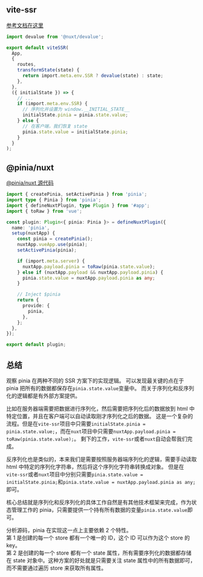 ## vite-ssr

[参考文档在这里](https://pinia.vuejs.org/zh/ssr/)

```ts
import devalue from '@nuxt/devalue';

export default viteSSR(
  App,
  {
    routes,
    transformState(state) {
      return import.meta.env.SSR ? devalue(state) : state;
    },
  },
  ({ initialState }) => {
    // ...
    if (import.meta.env.SSR) {
      // 序列化并设置为 window.__INITIAL_STATE__
      initialState.pinia = pinia.state.value;
    } else {
      // 在客户端，我们恢复 state
      pinia.state.value = initialState.pinia;
    }
  }
);
```

## @pinia/nuxt

[@pinia/nuxt 源代码](https://github.com/vuejs/pinia/blob/v3/packages/nuxt/src/runtime/plugin.vue3.ts)

```ts
import { createPinia, setActivePinia } from 'pinia';
import type { Pinia } from 'pinia';
import { defineNuxtPlugin, type Plugin } from '#app';
import { toRaw } from 'vue';

const plugin: Plugin<{ pinia: Pinia }> = defineNuxtPlugin({
  name: 'pinia',
  setup(nuxtApp) {
    const pinia = createPinia();
    nuxtApp.vueApp.use(pinia);
    setActivePinia(pinia);

    if (import.meta.server) {
      nuxtApp.payload.pinia = toRaw(pinia.state.value);
    } else if (nuxtApp.payload && nuxtApp.payload.pinia) {
      pinia.state.value = nuxtApp.payload.pinia as any;
    }

    // Inject $pinia
    return {
      provide: {
        pinia,
      },
    };
  },
});

export default plugin;
```

## 总结

观察 pinia 在两种不同的 SSR 方案下的实现逻辑。
可以发现最关键的点在于 pinia 把所有的数据都保存在`pinia.state.value`变量中。
而关于序列化和反序列化的逻辑都是有外部方案提供。

比如在服务器端需要把数据进行序列化，然后需要把序列化后的数据放到 html 中特定位置，并且在客户端可以自动读取刚才序列化之后的数据。
这是一个复杂的流程。但是在`vite-ssr`项目中只需要`initialState.pinia = pinia.state.value;`，而在`nuxt`项目中只需要`nuxtApp.payload.pinia = toRaw(pinia.state.value);`。
剩下的工作，`vite-ssr`或者`nuxt`自动会帮我们完成。

反序列化也是类似的，本来我们是需要按照服务器端序列化的逻辑，需要手动读取 html 中特定的序列化字符串，然后将这个序列化字符串转换成对象。
但是在`vite-ssr`或者`nuxt`项目中分别只需要`pinia.state.value = initialState.pinia;`和`pinia.state.value = nuxtApp.payload.pinia as any;`即可。

核心总结就是序列化和反序列化的具体工作自然是有其他技术框架来完成，作为状态管理工作的 pinia，只需要提供一个持有所有数据的变量`pinia.state.value`即可。

分析源码，pinia 在实现这一点上主要依赖 2 个特性。  
第 1 是创建的每一个 store 都有一个唯一的 ID，这个 ID 可以作为这个 store 的 key。  
第 2 是创建的每一个 store 都有一个 state 属性，所有需要序列化的数据都存储在 state 对象中。这种方案的好处就是只需要关注 state 属性中的所有数据即可，而不需要通过遍历 store 来获取所有属性。  
